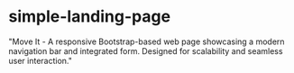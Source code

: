 # simple-landing-page
"Move It - A responsive Bootstrap-based web page showcasing a modern navigation bar and integrated form. Designed for scalability and seamless user interaction."
